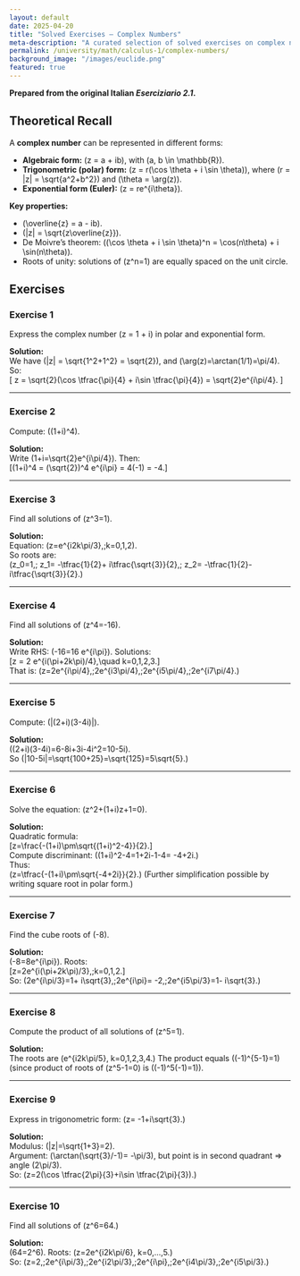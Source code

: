 ```yaml
---
layout: default
date: 2025-04-20
title: "Solved Exercises — Complex Numbers"
meta-description: "A curated selection of solved exercises on complex numbers: algebraic form, trigonometric form, exponential representation, and basic properties."
permalink: /university/math/calculus-1/complex-numbers/
background_image: "/images/euclide.png"
featured: true
---
```


**Prepared from the original Italian *Eserciziario 2.1*.**

<div class="content-box">

## Theoretical Recall

A **complex number** can be represented in different forms:

- **Algebraic form:** \(z = a + ib\), with \(a, b \in \mathbb{R}\).
- **Trigonometric (polar) form:** \(z = r(\cos \theta + i \sin \theta)\), where \(r = |z| = \sqrt{a^2+b^2}\) and \(\theta = \arg(z)\).
- **Exponential form (Euler):** \(z = re^{i\theta}\).

**Key properties:**
- \(\overline{z} = a - ib\).
- \(|z| = \sqrt{z\overline{z}}\).
- De Moivre’s theorem: \((\cos \theta + i \sin \theta)^n = \cos(n\theta) + i \sin(n\theta)\).
- Roots of unity: solutions of \(z^n=1\) are equally spaced on the unit circle.

</div>

<div class="content-box">

## Exercises

### Exercise 1
Express the complex number \(z = 1 + i\) in polar and exponential form.

**Solution:**  
We have \(|z| = \sqrt{1^2+1^2} = \sqrt{2}\), and \(\arg(z)=\arctan(1/1)=\pi/4\).  
So:  
\[ z = \sqrt{2}(\cos \tfrac{\pi}{4} + i\sin \tfrac{\pi}{4}) = \sqrt{2}e^{i\pi/4}. \]

---

### Exercise 2
Compute: \((1+i)^4\).

**Solution:**  
Write \(1+i=\sqrt{2}e^{i\pi/4}\). Then:  
\[(1+i)^4 = (\sqrt{2})^4 e^{i\pi} = 4(-1) = -4.\]

---

### Exercise 3
Find all solutions of \(z^3=1\).

**Solution:**  
Equation: \(z=e^{i2k\pi/3},\;k=0,1,2\).  
So roots are:  
\(z_0=1,\; z_1= -\tfrac{1}{2}+ i\tfrac{\sqrt{3}}{2},\; z_2= -\tfrac{1}{2}- i\tfrac{\sqrt{3}}{2}.\)

---

### Exercise 4
Find all solutions of \(z^4=-16\).

**Solution:**  
Write RHS: \(-16=16 e^{i\pi}\). Solutions:  
\[z = 2 e^{i(\pi+2k\pi)/4},\quad k=0,1,2,3.\]  
That is: \(z=2e^{i\pi/4},\;2e^{i3\pi/4},\;2e^{i5\pi/4},\;2e^{i7\pi/4}.\)

---

### Exercise 5
Compute: \(|(2+i)(3-4i)|\).

**Solution:**  
\((2+i)(3-4i)=6-8i+3i-4i^2=10-5i\).  
So \(|10-5i|=\sqrt{100+25}=\sqrt{125}=5\sqrt{5}.\)

---

### Exercise 6
Solve the equation: \(z^2+(1+i)z+1=0\).

**Solution:**  
Quadratic formula:  
\[z=\frac{-(1+i)\pm\sqrt{(1+i)^2-4}}{2}.\]  
Compute discriminant: \((1+i)^2-4=1+2i-1-4= -4+2i.\)  
Thus:  
\(z=\tfrac{-(1+i)\pm\sqrt{-4+2i}}{2}.\) (Further simplification possible by writing square root in polar form.)

---

### Exercise 7
Find the cube roots of \(-8\).

**Solution:**  
\(-8=8e^{i\pi}\). Roots:  
\[z=2e^{i(\pi+2k\pi)/3},\;k=0,1,2.\]  
So: \(2e^{i\pi/3}=1+ i\sqrt{3},\;2e^{i\pi}= -2,\;2e^{i5\pi/3}=1- i\sqrt{3}.\)

---

### Exercise 8
Compute the product of all solutions of \(z^5=1\).

**Solution:**  
The roots are \(e^{i2k\pi/5}, k=0,1,2,3,4.\) The product equals \((-1)^{5-1}=1\) (since product of roots of \(z^5-1=0\) is \((-1)^5(-1)=1\)).

---

### Exercise 9
Express in trigonometric form: \(z= -1+i\sqrt{3}.\)

**Solution:**  
Modulus: \(|z|=\sqrt{1+3}=2\).  
Argument: \(\arctan(\sqrt{3}/-1)= -\pi/3\), but point is in second quadrant ⇒ angle \(2\pi/3\).  
So: \(z=2(\cos \tfrac{2\pi}{3}+i\sin \tfrac{2\pi}{3}).\)

---

### Exercise 10
Find all solutions of \(z^6=64.\)

**Solution:**  
\(64=2^6\). Roots: \(z=2e^{i2k\pi/6}, k=0,...,5.\)  
So: \(z=2,\;2e^{i\pi/3},\;2e^{i2\pi/3},\;2e^{i\pi},\;2e^{i4\pi/3},\;2e^{i5\pi/3}.\)

</div>
